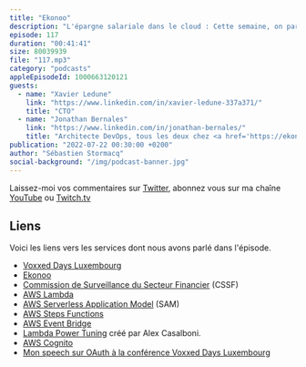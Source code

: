 ```yaml
---
title: "Ekonoo"
description: "L'épargne salariale dans le cloud : Cette semaine, on parle avec Ekonoo, une société Luxembourgeoise qui propose de l'épargne salariale. L'application est cloud native dans un secteur regulé, celui de l'investissement, et c'est une première à Luxembourg. Dans cet épisode, nous parlons de conformité de services financiers, d’architecture serverless, de performance et de sécurité. Je découvre le concept de monolithe en serverless et comment ré-architecturer ce monolithe en microservices, en ré-organisant les équipes et en mettant à disposition des équipes des couches d'abstraction pour que les développeurs puisse être productifs rapidements (avec leur propre compte AWS)."
episode: 117
duration: "00:41:41"
size: 80039939
file: "117.mp3"
category: "podcasts"
appleEpisodeId: 1000663120121
guests:
  - name: "Xavier Ledune"
    link: "https://www.linkedin.com/in/xavier-ledune-337a371/"
    title: "CTO"
  - name: "Jonathan Bernales"
    link: "https://www.linkedin.com/in/jonathan-bernales/"
    title: "Architecte DevOps, tous les deux chez <a href='https://ekonoo"
publication: "2022-07-22 00:30:00 +0200"
author: "Sébastien Stormacq"
social-background: "/img/podcast-banner.jpg"
---
```


Laissez-moi vos commentaires sur [Twitter](https://twitter.com/sebsto), abonnez vous sur ma chaîne [YouTube](https://www.youtube.com/sebsto) ou [Twitch.tv](https://www.twitch.tv/sebAWS)

## Liens

Voici les liens vers les services dont nous avons parlé dans l'épisode.

- [Voxxed Days Luxembourg](https://luxembourg.voxxeddays.com/en/)
- [Ekonoo](https://ekonoo.com/)
- [Commission de Surveillance du Secteur Financier](https://www.cssf.lu/en/) (CSSF)
- [AWS Lambda](https://aws.amazon.com/lambda)
- [AWS Serverless Application Model](https://aws.amazon.com/serverless/sam/) (SAM)
- [AWS Steps Functions](https://aws.amazon.com/step-functions/)
- [AWS Event Bridge](https://aws.amazon.com/eventbridge/)
- [Lambda Power Tuning](https://github.com/alexcasalboni/aws-lambda-power-tuning) créé par Alex Casalboni.
- [AWS Cognito](https://aws.amazon.com/cognito)
- [Mon speech sur OAuth à la conférence Voxxed Days Luxembourg](https://www.youtube.com/watch?v=SQCxcqzEwU8)